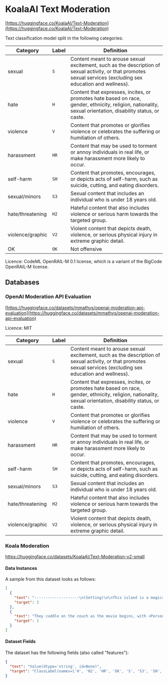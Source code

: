 # KoalaAI Text Moderation
[https://huggingface.co/KoalaAI/Text-Moderation](https://huggingface.co/KoalaAI/Text-Moderation)

Text classification model split in the following categories:

| **Category** | **Label** | **Definition** |
| --- | --- | --- |
| sexual | `S` | Content meant to arouse sexual excitement, such as the description of sexual activity, or that promotes sexual services (excluding sex education and wellness). |
| hate | `H` | Content that expresses, incites, or promotes hate based on race, gender, ethnicity, religion, nationality, sexual orientation, disability status, or caste. |
| violence | `V` | Content that promotes or glorifies violence or celebrates the suffering or humiliation of others. |
| harassment | `HR` | Content that may be used to torment or annoy individuals in real life, or make harassment more likely to occur. |
| self-harm | `SH` | Content that promotes, encourages, or depicts acts of self-harm, such as suicide, cutting, and eating disorders. |
| sexual/minors | `S3` | Sexual content that includes an individual who is under 18 years old. |
| hate/threatening | `H2` | Hateful content that also includes violence or serious harm towards the targeted group. |
| violence/graphic | `V2` | Violent content that depicts death, violence, or serious physical injury in extreme graphic detail. |
| OK | `OK` | Not offensive |

Licence: CodeML OpenRAIL-M 0.1 license, which is a variant of the BigCode OpenRAIL-M license.

## Databases

### OpenAI Moderation API Evaluation

[https://huggingface.co/datasets/mmathys/openai-moderation-api-evaluation](https://huggingface.co/datasets/mmathys/openai-moderation-api-evaluation)

Licence: MIT

| **Category** | **Label** | **Definition** |
| --- | --- | --- |
| sexual | `S` | Content meant to arouse sexual excitement, such as the description of sexual activity, or that promotes sexual services (excluding sex education and wellness). |
| hate | `H` | Content that expresses, incites, or promotes hate based on race, gender, ethnicity, religion, nationality, sexual orientation, disability status, or caste. |
| violence | `V` | Content that promotes or glorifies violence or celebrates the suffering or humiliation of others. |
| harassment | `HR` | Content that may be used to torment or annoy individuals in real life, or make harassment more likely to occur. |
| self-harm | `SH` | Content that promotes, encourages, or depicts acts of self-harm, such as suicide, cutting, and eating disorders. |
| sexual/minors | `S3` | Sexual content that includes an individual who is under 18 years old. |
| hate/threatening | `H2` | Hateful content that also includes violence or serious harm towards the targeted group. |
| violence/graphic | `V2` | Violent content that depicts death, violence, or serious physical injury in extreme graphic detail. |

### Koala Moderation
https://huggingface.co/datasets/KoalaAI/Text-Moderation-v2-small
#### **Data Instances**

A sample from this dataset looks as follows:

```json
[
  {
    "text": "--------------------\n(Setting)\n\nThis island is a magical island that is floating high up in the air, where human's vision cannot reach. This island has existed since long ago but was abandoned for a long time. As there was no caretaker for this island, the island lost its magnificent nature slowly graduated and lost its beauty. But <DateTime>, <Person> and other characters have arrived on this magical floating island! <Person> is using <Person>'s power to develop and blossom this island with the help of the others.\n\n(Character Short Description)\n\n<Person>\n<Person> is a human wizard sent to take care of lost toys on this magical floating island. <Person> is a kind and a good listener. Toys rely on <Person> like <Person> is a guardian, parent, or older sibling.\n\n<Person>\n<Person> is a fluffy little rabbit doll! She is very cute and innocent. <Person> came to this island as she got separated from her family. She dearly misses her family but also is happy to have finally arrived on this magical floating island. \n\n<Person>\n<Person> is a little dino who lives in the flowerbed of this magical floating island. The pink cotton flowerbed is where <Person> often plays hide and seek. <DateTime>, <Person> was sad as there was no one to play hide and seek together, but not anymore! Now, there are other doll friends who will willingly play with him.\n\n\n(Previous Review)\n\n<Person> is a cute little rabbit doll. She is very fluffy and soft to touch. <Person> has an owner, <Person>. <Person> is a five year old child, very cute and innocent. <Person> had been living in <Person>'s home, but doesn't exactly know where that is since she never left the home.\n<Person> is <DateTime> a little hesitant to tell us about her past because it is hard to admit that she got apart from her family.\nBut once you get close to her, and when she truly thinks of you as her friend, she will reveal her story.\n\nFalling apart from her family, <Person> is a bit confused and not so sure of what to do.\nShe is not so down, however. <Person> is like a five-year-old kid who doesn't get easily tired nor sad. She is very energetic and she loves adventure.\nShe is definitely a bit scared to be on her own adventure, but she will not give up finding her way back to her family.\n<DateTime> she has come to this magical island, knowing that she will find someone who can kindly offer help.\nBut when she arrived, the island seemed to be abandoned and nothing was waiting for her.\n<Person> almost panicked. While she was wondering what she should do, there, you arrived!\nShe is <DateTime> very happy that she finally found someone who could help her.\n\n<DateTime> you guys have introduced yourselves to each other and <Person> knows you.\nHowever, still it's not been so long since you two have met each other.\n<Person> is curious to find out more about who you are and what you like. She will also tell you her preference when you ask her questions.\nThese are some things that <Person> like:\n<Person>\nColor blue\n<Person> flower\nHoney\n\n<Person> will be very pleased if you bring any of those to her.\n\n--------------------\nCreate a conversation between <Person> and <Person>:\n\nSCENE #5\n\n(<Person> was just having fun. She once smelled the flowers in the flower garden and sometimes watched the clouds passing by. There was not much to do, since there was nothing much built on the island, but <Person> was happy - for that the island was keep on developing, and for that she had you. As usual, she was thinking of her family, then suddenly, she felt a warmth covering her whole body. She got surprised - what would this possibly be? But that warmth, which enrounded her, comforted her and soothed her. It was a kind of experience that she's never had before. When she finally opened her eyes to find out what's happening, she discovered that her body, that was all ripped and ragged, all got neat and tidy - just as to how she was when she was with her family. <Person> knew that this has to do something with the <Person>. She is truly amazed by how much magical things you can do! )\n\n\n1) <Person>: \"No Way! Did you do this?! This is so so so amazing!\"\n2) <Person>: \"Yeah I did.\"\n3) <Person>: \"How did you do this? It's just like magic!\"\n4) <Person>: \"It's my magic.\"\n5) <Person>: \"So you're a wizard?\"\n6) <Person>: \"No, I'm just kidding you.\"\n7) <Person>: \"Oh, I get it. You're just playing with me.\"\n8) <Person>: \"Anyways, I just really wanted to say thank you. So\u2026 thank you!\"\n9) <Person>: \"You're welcome.\"\n10) <Person>: \"What are you doing?\"\n11) <Person>: \"I'm playing a game.\"\n12) <Person>: \"What kind of game?\"\n13) <Person>: \"It's a game to take care of rabbit doll.\"\n14) <Person>: \"I'm not a rabbit doll.\"\n15) <Person>: \"Really, who are you?\"\n16) <Person>: \"I'm <Person>.\"\n17) <Person>: \"Ohh <Person>..\"\n18) <Person>: \"What?\"\n19) <Person>: \"Nothing.\"\n20) <Person>: \"Ok then, I'm gonna go <DateTime>.\"\n21",
    "target": 3
  },
  {
    "text": "They cuddle on the couch as the movie begins, with <Person> stroking <Person>'s long-flowing hair tenderly. Things start to heat up on-screen as the girls in the video strip down to thongs and <Person> realizes that this is an R-rated movie, and while she doesn't know if her precious princess should be watching these kinds of movies, <Person> points out to her that she's all grown up now and she can handle it. But when the killer pops out from the bushes, <Person> jumps into her mommy's arms and shuts her eyes tight, she can't bear to watch. Even <Person>'s getting goosebumps, and <Person> can hear her mommy's heart beating out of her chest as she clings on tight. Finally the scary part is over, and to <Person>'s surprise the next scene shows the girls stripping down and touching each other tenderly. 'I don't know about this movie!' <Person> scolds as she gets up to turn on the light. What was her <Person> thinking downloading a porn film ?! <Person> explains that she was curious about seeing naked women's bodies, and even thinks she might be... attracted to them.",
    "target": 3
  }
]
```

#### **Dataset Fields**

The dataset has the following fields (also called "features"):

```json
{
  "text": "Value(dtype='string', id=None)",
  "target": "ClassLabel(names=['H', 'H2', 'HR', 'OK', 'S', 'S3', 'SH', 'V', 'V2'], id=None)"
}
```